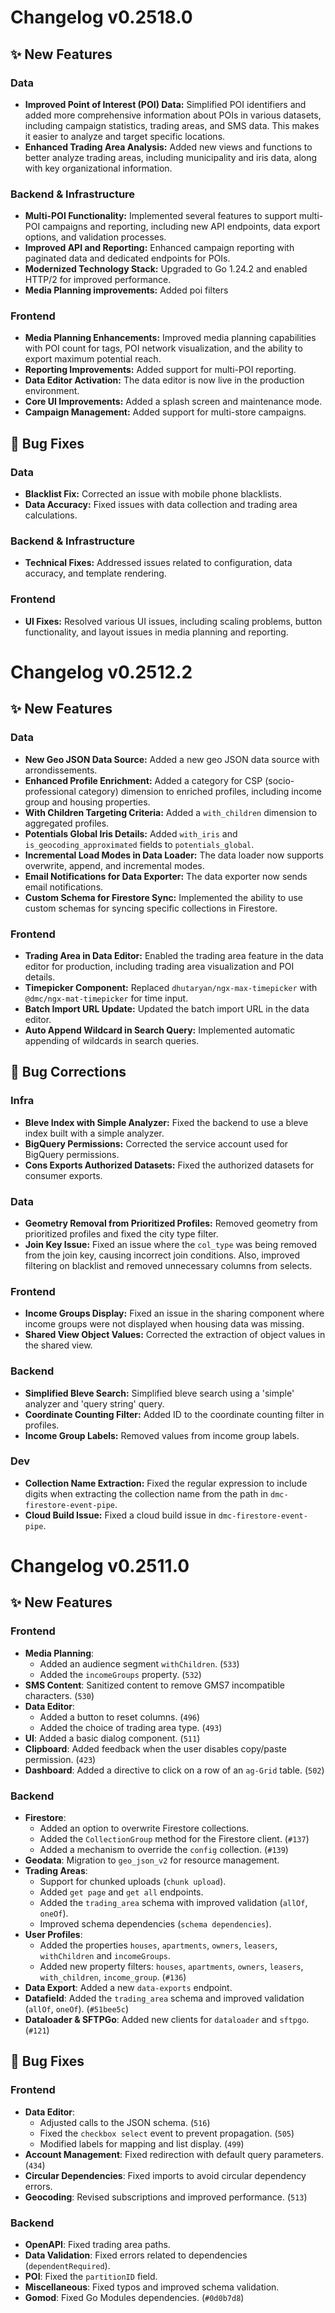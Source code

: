 # Changelog v0.2518.0

## ✨ New Features

### Data

*   **Improved Point of Interest (POI) Data:** Simplified POI identifiers and added more comprehensive information about POIs in various datasets, including campaign statistics, trading areas, and SMS data. This makes it easier to analyze and target specific locations.
*   **Enhanced Trading Area Analysis:** Added new views and functions to better analyze trading areas, including municipality and iris data, along with key organizational information.

### Backend & Infrastructure

*   **Multi-POI Functionality:** Implemented several features to support multi-POI campaigns and reporting, including new API endpoints, data export options, and validation processes.
*   **Improved API and Reporting:** Enhanced campaign reporting with paginated data and dedicated endpoints for POIs.
*   **Modernized Technology Stack:** Upgraded to Go 1.24.2 and enabled HTTP/2 for improved performance.
*   **Media Planning improvements:** Added poi filters

### Frontend

*   **Media Planning Enhancements:** Improved media planning capabilities with POI count for tags, POI network visualization, and the ability to export maximum potential reach.
*   **Reporting Improvements:** Added support for multi-POI reporting.
*   **Data Editor Activation:** The data editor is now live in the production environment.
*   **Core UI Improvements:** Added a splash screen and maintenance mode.
*   **Campaign Management:** Added support for multi-store campaigns.

## 🐛 Bug Fixes

### Data

*   **Blacklist Fix:** Corrected an issue with mobile phone blacklists.
*   **Data Accuracy:** Fixed issues with data collection and trading area calculations.

### Backend & Infrastructure

*   **Technical Fixes:** Addressed issues related to configuration, data accuracy, and template rendering.

### Frontend

*   **UI Fixes:** Resolved various UI issues, including scaling problems, button functionality, and layout issues in media planning and reporting.


# Changelog v0.2512.2  

## ✨ New Features

### Data
*   **New Geo JSON Data Source:** Added a new geo JSON data source with arrondissements.
*   **Enhanced Profile Enrichment:** Added a category for CSP (socio-professional category) dimension to enriched profiles, including income group and housing properties.
*   **With Children Targeting Criteria:** Added a `with_children` dimension to aggregated profiles.
*   **Potentials Global Iris Details:** Added `with_iris` and `is_geocoding_approximated` fields to `potentials_global`.
*   **Incremental Load Modes in Data Loader:** The data loader now supports overwrite, append, and incremental modes.
*   **Email Notifications for Data Exporter:** The data exporter now sends email notifications.
*   **Custom Schema for Firestore Sync:**  Implemented the ability to use custom schemas for syncing specific collections in Firestore.

### Frontend
*   **Trading Area in Data Editor:** Enabled the trading area feature in the data editor for production, including trading area visualization and POI details.
*   **Timepicker Component:** Replaced `dhutaryan/ngx-max-timepicker` with `@dmc/ngx-mat-timepicker` for time input.
*   **Batch Import URL Update:** Updated the batch import URL in the data editor.
*   **Auto Append Wildcard in Search Query:** Implemented automatic appending of wildcards in search queries.

## 🐛 Bug Corrections

### Infra
*   **Bleve Index with Simple Analyzer:** Fixed the backend to use a bleve index built with a simple analyzer.
*   **BigQuery Permissions:** Corrected the service account used for BigQuery permissions.
*   **Cons Exports Authorized Datasets:** Fixed the authorized datasets for consumer exports.

### Data
*   **Geometry Removal from Prioritized Profiles:** Removed geometry from prioritized profiles and fixed the city type filter.
*   **Join Key Issue:** Fixed an issue where the `col_type` was being removed from the join key, causing incorrect join conditions. Also, improved filtering on blacklist and removed unnecessary columns from selects.

### Frontend
*   **Income Groups Display:** Fixed an issue in the sharing component where income groups were not displayed when housing data was missing.
*   **Shared View Object Values:** Corrected the extraction of object values in the shared view.

### Backend
*   **Simplified Bleve Search:** Simplified bleve search using a 'simple' analyzer and 'query string' query.
*   **Coordinate Counting Filter:** Added ID to the coordinate counting filter in profiles.
*   **Income Group Labels:** Removed values from income group labels.

### Dev
*   **Collection Name Extraction:** Fixed the regular expression to include digits when extracting the collection name from the path in `dmc-firestore-event-pipe`.
*   **Cloud Build Issue:** Fixed a cloud build issue in `dmc-firestore-event-pipe`.

# Changelog v0.2511.0  

## ✨ New Features

### Frontend
*   **Media Planning**:
    *   Added an audience segment `withChildren`. (`533`)
    *   Added the `incomeGroups` property. (`532`)
*   **SMS Content**: Sanitized content to remove GMS7 incompatible characters. (`530`)
*   **Data Editor**:
    *   Added a button to reset columns. (`496`)
    *   Added the choice of trading area type. (`493`)
*   **UI**: Added a basic dialog component. (`511`)
*   **Clipboard**: Added feedback when the user disables copy/paste permission. (`423`)
*   **Dashboard**: Added a directive to click on a row of an `ag-Grid` table. (`502`)

### Backend
*   **Firestore**:
    *   Added an option to overwrite Firestore collections.
    *   Added the `CollectionGroup` method for the Firestore client. (`#137`)
    *   Added a mechanism to override the `config` collection. (`#139`)
*   **Geodata**: Migration to `geo_json_v2` for resource management.
*   **Trading Areas**:
    *   Support for chunked uploads (`chunk upload`).
    *   Added `get page` and `get all` endpoints.
    *   Added the `trading_area` schema with improved validation (`allOf`, `oneOf`).
    *   Improved schema dependencies (`schema dependencies`).
*   **User Profiles**:
    *   Added the properties `houses`, `apartments`, `owners`, `leasers`, `withChildren` and `incomeGroups`.
    *   Added new property filters: `houses`, `apartments`, `owners`, `leasers`, `with_children`, `income_group`. (`#136`)
*   **Data Export**: Added a new `data-exports` endpoint.
*   **Datafield**: Added the `trading_area` schema and improved validation (`allOf`, `oneOf`). (`#51bee5c`)
*   **Dataloader & SFTPGo**: Added new clients for `dataloader` and `sftpgo`. (`#121`)

## 🐛 Bug Fixes

### Frontend
*   **Data Editor**:
    *   Adjusted calls to the JSON schema. (`516`)
    *   Fixed the `checkbox select` event to prevent propagation. (`505`)
    *   Modified labels for mapping and list display. (`499`)
*   **Account Management**: Fixed redirection with default query parameters. (`434`)
*   **Circular Dependencies**: Fixed imports to avoid circular dependency errors.
*   **Geocoding**: Revised subscriptions and improved performance. (`513`)

### Backend
*   **OpenAPI**: Fixed trading area paths.
*   **Data Validation**: Fixed errors related to dependencies (`dependentRequired`).
*   **POI**: Fixed the `partitionID` field.
*   **Miscellaneous**: Fixed typos and improved schema validation.
*   **Gomod**: Fixed Go Modules dependencies. (`#0d0b7d8`)
